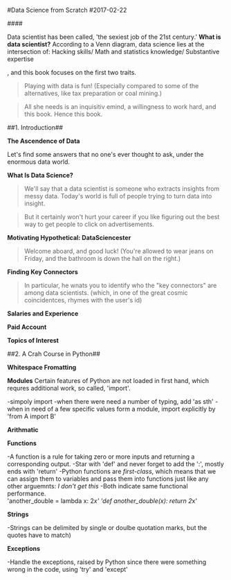 #Data Science from Scratch 
#2017-02-22

##<Preface>##

Data scientist has been called, 'the sexiest job of the 21st century.'
**What is data scientist?**
According to a Venn diagram, data science lies at the intersection of:
Hacking skills/ Math and statistics knowledge/ Substantive expertise

, and this book focuses on the first two traits.

>Playing with data is fun! (Especially compared to some of the alternatives, like tax preparation or coal mining.)

>All she needs is an inquisitiv emind, a willingness to work hard, and this book. Hence this book.


##1. Introduction##

**The Ascendence of Data**

Let's find some answers that no one's ever thought to ask, under the enormous data world.

**What Is Data Science?**

>We'll say that a data scientist is someone who extracts insights from messy data. Today's world is full of people trying to turn data into insight.

>But it certainly won't hurt your career if you like figuring out the best way to get people to click on advertisements.

**Motivating Hypothetical: DataSciencester**

>Welcome aboard, and good luck! (You're allowed to wear jeans on Friday, and the bathroom is down the hall on the right.)

**Finding Key Connectors**

>In particular, he wnats you to identify who the "key connectors" are among data scientists.
>(which, in one of the great cosmic coincidentces, rhymes with the user's id)

**Salaries and Experience**

**Paid Account**

**Topics of Interest**




##2. A Crah Course in Python##

**Whitespace Fromatting**

**Modules**
Certain features of Python are not loaded in first hand, which requres additional work, so called, 'import'. 

-simpoly import 
-when there were need a number of typing, add 'as sth'
-when in need of a few specific values form a module, import explicitly by 'from A import B'

**Arithmatic**

**Functions**

-A function is a rule for taking zero or more inputs and returning a corresponding output.
-Star with 'def' and never forget to add the ':', mostly ends with 'return'
-Python functions are *first-class*, which means that we can assign them to variables and pass them into functions just like any other arguemnts: *I don't get this*
-Both indicate same functional performance.     
     \'another_double = lambda x: 2*x\'
     \'def another_double(x): return 2*x\'

**Strings**

-Strings can be delimited by single or doulbe quotation marks, but the quotes have to match)

**Exceptions**

-Handle the exceptions, raised by Python since there were something wrong in the code, using 'try' and 'except'


     











